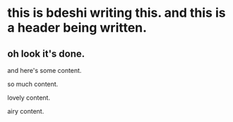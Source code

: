# this is bdeshi writing this. and this is a header being written.

## oh look it's done.

and here's some content.

so much content.

lovely content.

airy content.
